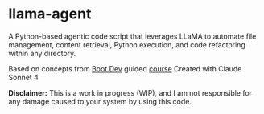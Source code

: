 # llama-agent
A Python-based agentic code script that leverages LLaMA to automate file management, content retrieval, Python execution, and code refactoring within any directory.

Based on concepts from [Boot.Dev](https://boot.dev) guided [course](https://www.boot.dev/courses/build-ai-agent-python)
Created with Claude Sonnet 4

**Disclaimer:** This is a work in progress (WIP), and I am not responsible for any damage caused to your system by using this code.
